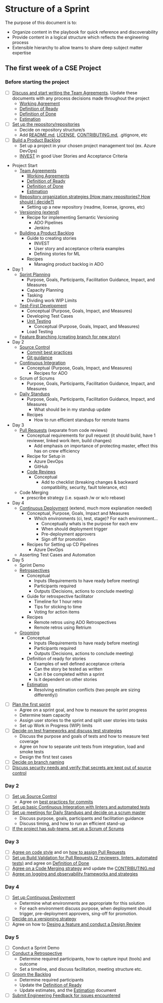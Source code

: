 # Structure of a Sprint

The purpose of this document is to:

- Organize content in the playbook for quick reference and discoverability
- Provide content in a logical structure which reflects the engineering process
- Extensible hierarchy to allow teams to share deep subject matter expertise

## The first week of a CSE Project

### Before starting the project

- [ ] [Discuss and start writing the Team Agreements](team-agreements/readme.md). Update these documents with any process decisions made throughout the project
  - [Working Agreement](team-agreements/working-agreements/readme.md)
  - [Definition of Ready](team-agreements/definition-of-ready/readme.md)
  - [Definition of Done](team-agreements/definition-of-done/readme.md)
  - [Estimation](sprint-planning/estimation/readme.md)
- [ ] [Set up the repository/repositories](source-control/readme.md)
  - Decide on repository structure/s
  - Add [README.md](resources/templates/README.md), [LICENSE](resources/templates/LICENSE), [CONTRIBUTING.md](resources/templates/CONTRIBUTING.md), .gitignore, etc
- [ ] [Build a Product Backlog](backlog-management/readme.md)
  - Set up a project in your chosen project management tool (ex. Azure DevOps)
  - [INVEST](https://en.wikipedia.org/wiki/INVEST_(mnemonic)) in good User Stories and Acceptance Criteria

- Project Start
  - [Team Agreements](team-agreements/readme.md)
    - [Working Agreements](team-agreements/working-agreements/readme.md)
    - [Definition of Ready](team-agreements/definition-of-ready/readme.md)
    - [Definition of Done](team-agreements/definition-of-done/readme.md)
    - [Estimation](sprint-planning/estimation/readme.md)
  - [Repository organization strategies (How many repositories? How should I decide?)](source-control/readme.md)
    - Setting up a new repository (readme, license, ignores, etc)
  - [Versioning (extend)](source-control/versioning/readme.md)
    - Recipe for implementing Semantic Versioning
      - ADO Pipelines
      - Jenkins
  - [Building a Product Backlog](backlog-management/readme.md)
    - Guide to creating stories
      - INVEST
      - User story and acceptance criteria examples
      - Defining stories for ML
    - Recipes
      - Managing product backlog in ADO
- Day 1
  - [Sprint Planning](sprint-planning/readme.md)
    - Purpose, Goals, Participants, Facilitation Guidance, Impact, and Measures
    - Capacity Planning
    - Tasking
    - Dividing work WIP Limits
  - [Test-First Development](test-first-development/readme.md)
    - Conceptual (Purpose, Goals, Impact, and Measures)
    - Developing Test Cases
    - [Unit Testing](test-first-development/unit-testing/readme.md)
      - Conceptual (Purpose, Goals, Impact, and Measures)
    - Load Testing
  - [Feature Branching (creating branch for new story)](source-control/feature-branching/readme.md)
- Day 2
  - [Source Control](source-control/readme.md)
    - [Commit best practices](source-control/contributing/readme.md#commit-best-practices)
    - [Git guidance](source-control/git-guidance/readme.md)
  - [Continuous Integration](continuous-integration/readme.md)
    - Conceptual (Purpose, Goals, Impact, and Measures)
      - Recipes for ADO
  - Scrum of Scrums
    - Purpose, Goals, Participants, Facilitation Guidance, Impact, and Measures
  - [Daily Standups](stand-ups/readme.md)
    - Purpose, Goals, Participants, Facilitation Guidance, Impact, and Measures
      - What should be in my standup update
    - Recipes
      - How to run efficient standups for remote teams
- Day 3
  - [Pull Requests](code-reviews/pull-requests.md) (separate from code reviews)
    - Conceptual requirements for pull request (it should build, have 1 reviewer, linked work item, build changes)
      - Add emphasis on importance of protecting master, effect this has on crew efficiency
    - Recipe for Setup in
      - Azure DevOps
      - GitHub
    - [Code Reviews](code-reviews/README.md)
      - Conceptual
        - Add to checklist (breaking changes & backward compatibility, security, fault tolerance, etc)
  - Code Merging
    - prescribe strategy (i.e. squash /w or w/o rebase)
- Day 4
  - [Continuous Deployment](continuous-deployment/readme.md) (extend, much more explanation needed)
    - Conceptual, Purpose, Goals, Impact and Measures
      - Which environments (ci, test, stage)? For each environment...
        - Conceptually whats is the purpose for each env
        - When should deployment trigger
        - Pre-deployment approvers
        - Sign off for promotion
    - Recipes for Setting up CD Pipelines
      - Azure DevOps
  - Asserting Test Cases and Automation
- Day 5
  - Sprint Demo
  - [Retrospectives](retrospectives/readme.md)
    - Conceptual
      - Inputs (Requirements to have ready before meeting)
      - Participants required
      - Outputs (Decisions, actions to conclude meeting)
    - Guide for retrospective facilitator
      - Timeline for 1 hour retro
      - Tips for sticking to time
      - Voting for action items
    - Recipes
      - Remote retros using ADO Retrospectives
      - Remote retros using Retrium
  - [Grooming](backlog-management/grooming/readme.md)
    - Conceptual
      - Inputs (Requirements to have ready before meeting)
      - Participants required
      - Outputs (Decisions, actions to conclude meeting)
    - Definition of ready for stories
      - Examples of well defined acceptance criteria
      - Can the story be tested as written
      - Can it be completed within a sprint
      - Is it dependent on other stories
    - [Estimation](sprint-planning/estimation/readme.md)
      - Resolving estimation conflicts (two people are sizing differently))

- [ ] [Plan the first sprint](sprint-planning/readme.md)
  - Agree on a sprint goal, and how to measure the sprint progress
  - Determine team capacity
  - Assign user stories to the sprint and split user stories into tasks
  - Set up Work in Progress (WIP) limits
- [ ] [Decide on test frameworks and discuss test strategies](test-first-development/readme.md)
  - Discuss the purpose and goals of tests and how to measure test coverage
  - Agree on how to separate unit tests from integration, load and smoke tests
  - Design the first test cases
- [ ] [Decide on branch naming](source-control/feature-branching/readme.md)
- [ ] [Discuss security needs and verify that secrets are kept out of source control](continuous-deployment/secrets-management/recipes/azure-devops/secrets-per-branch.md)

### Day 2

- [ ] [Set up Source Control](source-control/readme.md)
  - Agree on [best practices for commits](source-control/readme.md#commit-best-practices)
- [ ] [Set up basic Continuous Integration with linters and automated tests](continuous-integration/readme.md)
- [ ] [Set up meetings for Daily Standups and decide on a scrum master](stand-ups/readme.md)
  - Discuss purpose, goals, participants and facilitation guidance
  - Discuss timing, and how to run an efficient stand-up
- [ ] [If the project has sub-teams, set up a Scrum of Scrums](scrum-of-scrums/readme.md)

### Day 3

- [ ] [Agree on code style](code-reviews/README.md) and on [how to assign Pull Requests](code-reviews/pull-requests.md)
- [ ] [Set up Build Validation for Pull Requests (2 reviewers, linters, automated tests)](code-reviews/README.md) and agree on [Definition of Done](team-agreements/definition-of-done/readme.md)
- [ ] [Agree on a Code Merging strategy](source-control/git.md) and update the [CONTRIBUTING.md](resources/templates/CONTRIBUTING.md)
- [ ] [Agree on logging and observability frameworks and strategies](observability/readme.md)

### Day 4

- [ ] [Set up Continuous Deployment](continuous-deployment/readme.md)
  - Determine what environments are appropriate for this solution
  - For each environment discuss purpose, when deployment should trigger, pre-deployment approvers, sing-off for promotion.
- [ ] [Decide on a versioning strategy](source-control/versioning/readme.md)
- [ ] Agree on how to [Desing a feature and conduct a Design Review](design-reviews/readme.md)

### Day 5

- [ ] Conduct a Sprint Demo
- [ ] [Conduct a Retrospective](retrospectives/readme.md)
  - Determine required participants, how to capture input (tools) and outcome
  - Set a timeline, and discuss facilitation, meeting structure etc.
- [ ] [Groom the Backlog](backlog-management/grooming/readme.md)
  - Determine required participants
  - Update the [Definition of Ready](team-agreements/definition-of-ready/readme.md)
  - Update estimates, and the [Estimation](sprint-planning/estimation/readme.md) document
- [ ] [Submit Engineering Feedback for issues encountered](engineering-feedback/readme.md)
